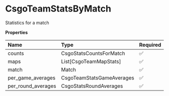 # CsgoTeamStatsByMatch

Statistics for a match

**Properties**

| Name               | Type                      | Required | Description |
| :----------------- | :------------------------ | :------- | :---------- |
| counts             | CsgoStatsCountsForMatch   | ✅       |             |
| maps               | List[CsgoTeamMapStats]    | ✅       |             |
| match              | Match                     | ✅       |             |
| per_game_averages  | CsgoTeamStatsGameAverages | ✅       |             |
| per_round_averages | CsgoStatsRoundAverages    | ✅       |             |
